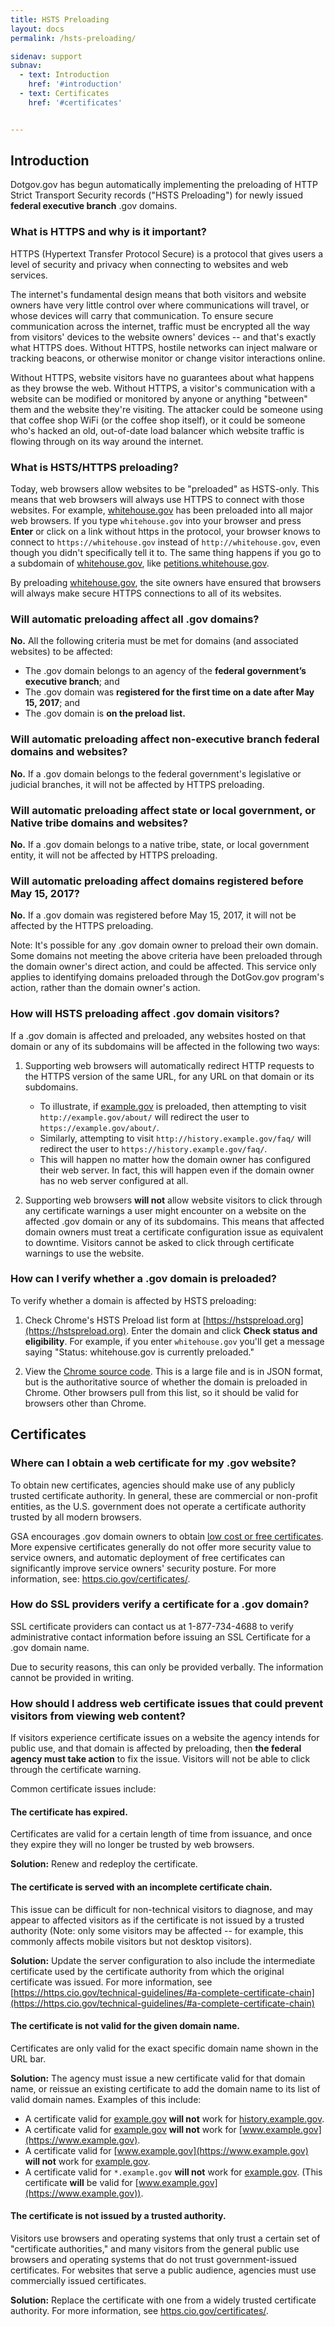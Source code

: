 ```yaml
---
title: HSTS Preloading
layout: docs
permalink: /hsts-preloading/

sidenav: support
subnav:
  - text: Introduction
    href: '#introduction'
  - text: Certificates
    href: '#certificates'


---
```


## Introduction

Dotgov.gov has begun automatically implementing the preloading of HTTP Strict Transport Security records ("HSTS Preloading") for newly issued **federal executive branch** .gov domains.

### What is HTTPS and why is it important?

HTTPS (Hypertext Transfer Protocol Secure) is a protocol that gives users a level of security and privacy when connecting to websites and web services.

The internet's fundamental design means that both visitors and website owners have very little control over where communications will travel, or whose devices will carry that communication. To ensure secure communication across the internet, traffic must be encrypted all the way from visitors' devices to the website owners' devices -- and that's exactly what HTTPS does. Without HTTPS, hostile networks can inject malware or tracking beacons, or otherwise monitor or change visitor interactions online.

Without HTTPS, website visitors have no guarantees about what happens as they browse the web. Without HTTPS, a visitor's communication with a website can be modified or monitored by anyone or anything "between" them and the website they're visiting. The attacker could be someone using that coffee shop WiFi (or the coffee shop itself), or it could be someone who's hacked an old, out-of-date load balancer which website traffic is flowing through on its way around the internet.

### What is HSTS/HTTPS preloading?

Today, web browsers allow websites to be "preloaded" as HSTS-only. This means that web browsers will always use HTTPS to connect with those websites. For example, [whitehouse.gov](https://whitehouse.gov) has been preloaded into all major web browsers. If you type `whitehouse.gov` into your browser and press **Enter** or click on a link without https in the protocol, your browser knows to connect to `https://whitehouse.gov` instead of `http://whitehouse.gov`, even though you didn't specifically tell it to. The same thing happens if you go to a subdomain of [whitehouse.gov](https://whitehouse.gov), like [petitions.whitehouse.gov](https://petitions.whitehouse.gov).

By preloading [whitehouse.gov](https://whitehouse.gov), the site owners have ensured that browsers will always make secure HTTPS connections to all of its websites.

### Will automatic preloading affect all .gov domains?

**No.** All the following criteria must be met for domains (and associated websites) to be affected:

* The .gov domain belongs to an agency of the **federal government’s executive branch**; and
* The .gov domain was **registered for the first time on a date after May 15, 2017**; and
* The .gov domain is **on the preload list.**

### Will automatic preloading affect non-executive branch federal domains and websites?

**No.** If a .gov domain belongs to the federal government's legislative or judicial branches, it will not be affected by HTTPS preloading.

### Will automatic preloading affect state or local government, or Native tribe domains and websites?

**No.** If a .gov domain belongs to a native tribe, state, or local government entity, it will not be affected by HTTPS preloading.

### Will automatic preloading affect domains registered before May 15, 2017?

**No.** If a .gov domain was registered before May 15, 2017, it will not be affected by the HTTPS preloading.

Note: It's possible for any .gov domain owner to preload their own domain. Some domains not meeting the above criteria have been preloaded through the domain owner's direct action, and could be affected. This service only applies to identifying domains preloaded through the DotGov.gov program's action, rather than the domain owner's action.

### How will HSTS preloading affect .gov domain visitors?

If a .gov domain is affected and preloaded, any websites hosted on that domain or any of its subdomains will be affected in the following two ways:

1. Supporting web browsers will automatically redirect HTTP requests to the HTTPS version of the same URL, for any URL on that domain or its subdomains.

    * To illustrate, if [example.gov](https://example.gov) is preloaded, then attempting to visit `http://example.gov/about/` will redirect the user to `https://example.gov/about/`.
    * Similarly, attempting to visit `http://history.example.gov/faq/` will redirect the user to `https://history.example.gov/faq/`.
    * This will happen no matter how the domain owner has configured their web server. In fact, this will happen even if the domain owner has no web server configured at all.

2. Supporting web browsers **will not** allow website visitors to click through any certificate warnings a user might encounter on a website on the affected .gov domain or any of its subdomains. This means that affected domain owners must treat a certificate configuration issue as equivalent to downtime. Visitors cannot be asked to click through certificate warnings to use the website.

### How can I verify whether a .gov domain is preloaded?

To verify whether a domain is affected by HSTS preloading:

1. Check Chrome's HSTS Preload list form at [https://hstspreload.org](https://hstspreload.org). Enter the domain and click **Check status and eligibility**. For example, if you enter `whitehouse.gov` you'll get a message saying "Status: whitehouse.gov is currently preloaded."

2. View the [Chrome source code](https://chromium.googlesource.com/chromium/src/net/+/refs/heads/master/http/transport_security_state_static.json). This is a large file and is in JSON format, but is the authoritative source of whether the domain is preloaded in Chrome. Other browsers pull from this list, so it should be valid for browsers other than Chrome.

## Certificates

### Where can I obtain a web certificate for my .gov website?

To obtain new certificates, agencies should make use of any publicly trusted certificate authority. In general, these are commercial or non-profit entities, as the U.S. government does not operate a certificate authority trusted by all modern browsers.

GSA encourages .gov domain owners to obtain [low cost or free certificates](https://https.cio.gov/certificates/#what-kind-of-certificate-should-i-get-for-my-domain). More expensive certificates generally do not offer more security value to service owners, and automatic deployment of free certificates can significantly improve service owners' security posture. For more information, see: [https.cio.gov/certificates/](https://https.cio.gov/certificates/).

### How do SSL providers verify a certificate for a .gov domain?

SSL certificate providers can contact us at 1-877-734-4688 to verify administrative contact information before issuing an SSL Certificate for a .gov domain name.

Due to security reasons, this can only be provided verbally. The information cannot be provided in writing.

### How should I address web certificate issues that could prevent visitors from viewing web content?

If visitors experience certificate issues on a website the agency intends for public use, and that domain is affected by preloading, then **the federal agency must take action** to fix the issue. Visitors will not be able to click through the certificate warning.

Common certificate issues include:

#### The certificate has expired.

Certificates are valid for a certain length of time from issuance, and once they expire they will no longer be trusted by web browsers.

**Solution:** Renew and redeploy the certificate.

#### The certificate is served with an incomplete certificate chain.

This issue can be difficult for non-technical visitors to diagnose, and may appear to affected visitors as if the certificate is not issued by a trusted authority (Note: only some visitors may be affected -- for example, this commonly affects mobile visitors but not desktop visitors).

**Solution:** Update the server configuration to also include the intermediate certificate used by the certificate authority from which the original certificate was issued. For more information, see [https://https.cio.gov/technical-guidelines/#a-complete-certificate-chain](https://https.cio.gov/technical-guidelines/#a-complete-certificate-chain)

#### The certificate is not valid for the given domain name.

Certificates are only valid for the exact specific domain name shown in the URL bar.

**Solution:** The agency must issue a new certificate valid for that domain name, or reissue an existing certificate to add the domain name to its list of valid domain names. Examples of this include:

* A certificate valid for [example.gov](https://example.gov) **will not** work for [history.example.gov](https://history.example.gov).
* A certificate valid for [example.gov](https://example.gov) **will not** work for [www.example.gov](https://www.example.gov).
* A certificate valid for [www.example.gov](https://www.example.gov) **will not** work for [example.gov](https://example.gov).
* A certificate valid for `*.example.gov` **will not** work for [example.gov](https://example.gov). (This certificate **will** be valid for [www.example.gov](https://www.example.gov)).

#### The certificate is not issued by a trusted authority.

Visitors use browsers and operating systems that only trust a certain set of "certificate authorities," and many visitors from the general public use browsers and operating systems that do not trust government-issued certificates. For websites that serve a public audience, agencies must use commercially issued certificates.

**Solution:** Replace the certificate with one from a widely trusted certificate authority. For more information, see [https.cio.gov/certificates/](https://https.cio.gov/certificates/).
